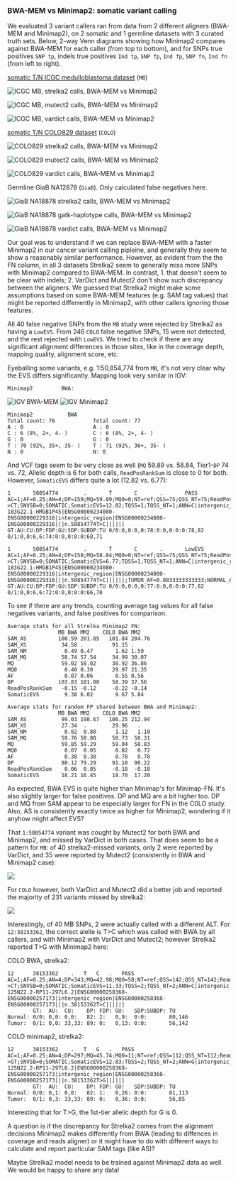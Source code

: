 ### BWA-MEM vs Minimap2: somatic variant calling 

We evaluated 3 variant callers ran from data from 2 different aligners (BWA-MEM and Minimap2), on 2 somatic and 1 germline datasets with 3 curated truth sets. Below, 2-way Venn diagrams showing how Minimap2 compares against BWA-MEM for each caller (from top to bottom), and for SNPs true positives `SNP tp`, indels true positives `Ind tp`, `SNP fp`, `Ind fp`, `SNP fn`, `Ind fn` (from left to right).

[somatic T/N ICGC medulloblastoma dataset](https://www.nature.com/articles/ncomms10001) (`MB`)

![ICGC MB, strelka2 calls, BWA-MEM vs Minimap2](img/mb_strelka2.png)

![ICGC MB, mutect2 calls, BWA-MEM vs Minimap2](img/mb_mutect2.png)

![ICGC MB, vardict calls, BWA-MEM vs Minimap2](img/mb_vardict.png)

[somatic T/N COLO829 dataset](https://www.ncbi.nlm.nih.gov/pmc/articles/PMC4837349) (`COLO`)

![COLO829 strelka2 calls, BWA-MEM vs Minimap2](img/colo_strelka2.png)

![COLO829 mutect2 calls, BWA-MEM vs Minimap2](img/colo_mutect2.png)

![COLO829 vardict calls, BWA-MEM vs Minimap2](img/colo_vardict.png)

Germline GiaB NA12878 (`GiaB`). Only calculated false negatives here.

![GiaB NA18878 strelka2 calls, BWA-MEM vs Minimap2](img/giab_strelka2.png)

![GiaB NA18878 gatk-haplotype calls, BWA-MEM vs Minimap2](img/giab_gatk.png)

![GiaB NA18878 vardict calls, BWA-MEM vs Minimap2](img/giab_vardict.png)

Our goal was to understand if we can replace BWA-MEM with a faster Minimap2 in our cancer variant calling pipleine, and generally they seem to show a reasonably similar performance. However, as evident from the the FN column, in all 3 datasets Strelka2 seem to generally miss more SNPs with Minimap2 compared to BWA-MEM. In contrast, 1. that doesn't seem to be clear with indels; 2. VarDict and Mutect2 don't show such discrepancy between the aligners. We guessed that Strelka2 might make some assumptions based on some BWA-MEM features (e.g. SAM tag values) that might be reported differrently in Minimap2, with other callers ignoring those features.

All 40 false negative SNPs from the `MB` study were rejected by Strelka2 as having a `LowEVS`. From 246 `COLO` false negative SNPs, 15 were not detected, and the rest rejected with `LowEVS`. We tried to check if there are any significant alignment differences in those sites, like in the coverage depth, mapping quality, alignment score, etc. 

Eyeballing some variants, e.g. 1:50,854,774 from `MB`, it's not very clear why the EVS differs significantly. Mapping look very similar in IGV: 
```
Minimap2         BWA:
```
![IGV BWA-MEM](img/igv_bwa.png) ![IGV Minimap2](img/igv_minimap2.png)
```   
Minimap2       	   BWA   
Total count: 76            Total count: 77   
A : 0                      A : 0 
C : 6 (8%, 2+, 4- )        C : 6 (8%, 2+, 4- ) 
G : 0                      G : 0 
T : 70 (92%, 35+, 35- )    T : 71 (92%, 36+, 35- )
N : 0                      N: 0
```

And VCF tags seem to be very close as well (`MQ` 59.89 vs. 58.84, Tier1-`DP` 74 vs. 72, Allelic depth is 6 for both calls, `ReadPosRankSum` is close to 0 for both. However, `SomaticEVS` differs quite a lot (12.82 vs. 6.77):
``` Strelka2 BWA (batch1-strelka2-annotated-bwa.vcf.gz)
1       50854774        .       T       C       .       PASS    AC=1;AF=0.25;AN=4;DP=159;MQ=59.89;MQ0=0;NT=ref;QSS=75;QSS_NT=75;ReadPosRankSum=-0.14;SGT=TT->CT;SNVSB=0;SOMATIC;SomaticEVS=12.82;TQSS=1;TQSS_NT=1;ANN=C|intergenic_region|MODIFIER|RP11-183G22.1-HMGB1P45|ENSG00000234080-ENSG00000229316|intergenic_region|ENSG00000234080-ENSG00000229316|||n.50854774T>C||||||     GT:AU:CU:DP:FDP:GU:SDP:SUBDP:TU 0/0:0,0:0,0:78:0:0,0:0:0:78,82  0/1:0,0:6,6:74:0:0,0:0:0:68,71
```
``` Strelka2 Minimap2 (mb_strelka_snp_uniq_fn.normalised.vcf.gz)
1       50854774        .       T       C       .       LowEVS  AC=1;AF=0.25;AN=4;DP=158;MQ=58.84;MQ0=0;NT=ref;QSS=75;QSS_NT=75;ReadPosRankSum=-0.03;SGT=TT->CT;SNVSB=0;SOMATIC;SomaticEVS=6.77;TQSS=1;TQSS_NT=1;ANN=C|intergenic_region|MODIFIER|RP11-183G22.1-HMGB1P45|ENSG00000234080-ENSG00000229316|intergenic_region|ENSG00000234080-ENSG00000229316|||n.50854774T>C||||||;TUMOR_AF=0.0833333333333;NORMAL_AF=0.0;TUMOR_DP=72;NORMAL_DP=77;TUMOR_MQ=58.84000015258789     GT:AU:CU:DP:FDP:GU:SDP:SUBDP:TU 0/0:0,0:0,0:77:0:0,0:0:0:77,82  0/1:0,0:6,6:72:0:0,0:0:0:66,70
```

To see if there are any trends, counting average tag values for all false negatives variants, and false positives for comparison.

```
Average stats for all Strelka Minimap2 FN:
                MB BWA MM2    COLO BWA MM2
SAM_AS          100.59 201.85   101.84 204.76
SAM_XS           34.58 .         91.15 .
SAM_NM            0.49 0.47       1.62 1.59
SAM_MQ           58.74 57.54     34.99 30.07
MQ               59.02 58.02     38.92 36.86
MQ0               0.40 0.30      29.97 21.35
AF                0.07 0.06       0.55 0.56
DP              103.83 101.00    58.39 37.56
ReadPosRankSum   -0.15 -0.12     -0.22 -0.14
SomaticEVS        9.38 6.02       9.67 5.84
```

```
Average stats for random FP shared between BWA and Minimap2:
                MB BWA MM2    COLO BWA MM2
SAM_AS           99.03 198.67   106.25 212.94
SAM_XS           27.34  .        29.96   .
SAM_NM            0.82  0.80      1.12   1.10
SAM_MQ           59.76 58.88     58.73  58.31
MQ               59.85 59.29     59.04  58.83
MQ0               0.07  0.05      0.82   0.72
AF                0.38  0.38      0.78   0.78
DP               80.12 79.29     91.18  90.22
ReadPosRankSum    0.06  0.05     -0.18  -0.18
SomaticEVS       18.21 16.45     18.70  17.20
```
As expected, BWA EVS is quite higher than Minimap's for Minimap-FN. It's also slightly larger for false positives. DP and MQ are a bit higher too. DP and MQ from SAM appear to be especially larger for FN in the C0LO study. Also, AS is consistently exactly twice as higher for Minimap2, wondering if it anyhow might affect EVS?

That `1:50854774` variant was cought by Mutect2 for both BWA and Minimap2, and missed by VarDict in both cases. That does seem to be a pattern for `MB`: of 40 strelka2-missed variants, only 2 were reported by VarDict, and 35 were reported by Mutect2 (consistently in BWA and Minimap2 case):

![](img/mb_40_all.png)

For `COLO` however, both VarDict and Mutect2 did a better job and reported the majority of 231 variants missed by strelka2:

![](img/colo_231_all.png)

Interestingly, of 40 MB SNPs, 2 were actually called with a different ALT. For `12:38153362`, the correct alelle is T>C which was called with BWA by all callers, and with Minimap2 with VarDict and Mutect2; however Strelka2 reported T>G with Minimap2 here:

COLO BWA, strelka2:
```
12		38153362	.	T	C	.	PASS	AC=1;AF=0.25;AN=4;DP=343;MQ=42.98;MQ0=58;NT=ref;QSS=142;QSS_NT=142;ReadPosRankSum=-0.47;SGT=TT->CT;SNVSB=0;SOMATIC;SomaticEVS=11.33;TQSS=2;TQSS_NT=2;ANN=C|intergenic_region|MODIFIER|RP11-125N22.2-RP11-297L6.2|ENSG00000258368-ENSG00000257173|intergenic_region|ENSG00000258368-ENSG00000257173|||n.38153362T>C||||||	
        GT:  AU:  CU:    DP: FDP: GU:   SDP:SUBDP: TU	
Normal: 0/0: 0,0: 0,0:   82: 2:   0,9:  0:0:       80,146	
Tumor:  0/1: 0,0: 33,33: 89: 0:   0,13: 0:0:       56,142
```
COLO minimap2, strelka2:
```
12		38153362	.	T	G	.	PASS	AC=1;AF=0.25;AN=4;DP=297;MQ=45.74;MQ0=11;NT=ref;QSS=112;QSS_NT=112;ReadPosRankSum=-0.47;SGT=TT->GT;SNVSB=0;SOMATIC;SomaticEVS=12.83;TQSS=2;TQSS_NT=2;ANN=G|intergenic_region|MODIFIER|RP11-125N22.2-RP11-297L6.2|ENSG00000258368-ENSG00000257173|intergenic_region|ENSG00000258368-ENSG00000257173|||n.38153362T>G||||||	
        GT:  AU:  CU:    DP: FDP: GU:   SDP:SUBDP: TU	
Normal: 0/0: 0,1: 0,0:   82: 1:   0,26: 0:0:       81,113	
Tumor:  0/1: 0,3: 33,33: 89: 0:   0,36: 0:0:       56,85         
```
Interesting that for T>G, the 1st-tier allelic depth for G is 0.

A question is if the discrepancy for Strelka2 comes from the alignment decisions Minimap2 makes differently from BWA (leading to diffences in coverage and reads aligner) or it might have to do with different ways to calculate and report particular SAM tags (like AS)?

Maybe Strelka2 model needs to be trained against Minimap2 data as well. We would be happy to share any data!
